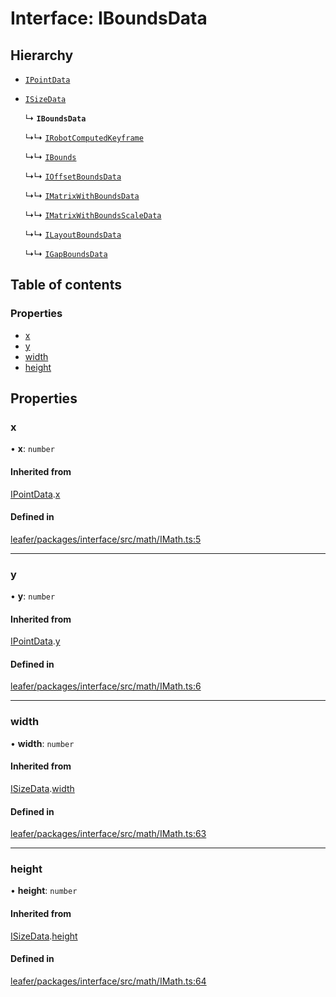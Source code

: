 # Interface: IBoundsData

## Hierarchy

- [`IPointData`](IPointData.md)

- [`ISizeData`](ISizeData.md)

  ↳ **`IBoundsData`**

  ↳↳ [`IRobotComputedKeyframe`](IRobotComputedKeyframe.md)

  ↳↳ [`IBounds`](IBounds.md)

  ↳↳ [`IOffsetBoundsData`](IOffsetBoundsData.md)

  ↳↳ [`IMatrixWithBoundsData`](IMatrixWithBoundsData.md)

  ↳↳ [`IMatrixWithBoundsScaleData`](IMatrixWithBoundsScaleData.md)

  ↳↳ [`ILayoutBoundsData`](ILayoutBoundsData.md)

  ↳↳ [`IGapBoundsData`](IGapBoundsData.md)

## Table of contents

### Properties

- [x](IBoundsData.md#x)
- [y](IBoundsData.md#y)
- [width](IBoundsData.md#width)
- [height](IBoundsData.md#height)

## Properties

### x

• **x**: `number`

#### Inherited from

[IPointData](IPointData.md).[x](IPointData.md#x)

#### Defined in

[leafer/packages/interface/src/math/IMath.ts:5](https://github.com/leaferjs/leafer/blob/0c6b9de/packages/interface/src/math/IMath.ts#L5)

___

### y

• **y**: `number`

#### Inherited from

[IPointData](IPointData.md).[y](IPointData.md#y)

#### Defined in

[leafer/packages/interface/src/math/IMath.ts:6](https://github.com/leaferjs/leafer/blob/0c6b9de/packages/interface/src/math/IMath.ts#L6)

___

### width

• **width**: `number`

#### Inherited from

[ISizeData](ISizeData.md).[width](ISizeData.md#width)

#### Defined in

[leafer/packages/interface/src/math/IMath.ts:63](https://github.com/leaferjs/leafer/blob/0c6b9de/packages/interface/src/math/IMath.ts#L63)

___

### height

• **height**: `number`

#### Inherited from

[ISizeData](ISizeData.md).[height](ISizeData.md#height)

#### Defined in

[leafer/packages/interface/src/math/IMath.ts:64](https://github.com/leaferjs/leafer/blob/0c6b9de/packages/interface/src/math/IMath.ts#L64)
